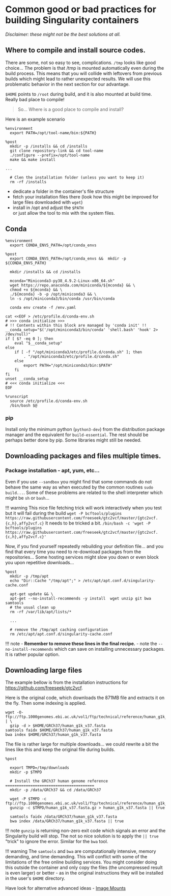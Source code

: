 # Common good or bad practices for building Singularity containers

_Disclaimer: these might not be the best solutions at all._

## Where to compile and install source codes.

There are some, not so easy to see, complications. `/tmp` looks like good choice... The problem is that /tmp is mounted automatically even during the build process. This means that you will collide with leftovers from previous builds which might lead to rather unexpected results. We will use this problematic behavior in the next section for our advantage.

`$HOME` points to `/root` during build, and it is also mounted at build time. Really bad place to compile!

> So... Where is a good place to compile and install?

Here is an example scenario

``` singularity hl_lines="2 5 7" linenums="1"
%environment
  export PATH=/opt/tool-name/bin:${PATH}

%post
  mkdir -p /installs && cd /installs
  git clone repository-link && cd tool-name
  ./configure --prefix=/opt/tool-name
  make && make install

...

  # Clen the installation folder (unless you want to keep it)
  rm -rf /installs
```

- dedicate a folder in the container's file structure
- fetch your installation files there (look how this might be improved for large files downloaded with `wget`)
- install in /opt and adjust the `$PATH`  
  or just allow the tool to mix with the system files.

## Conda

``` singularity
%environment
  export CONDA_ENVS_PATH=/opt/conda_envs

%post
  export CONDA_ENVS_PATH=/opt/conda_envs &&  mkdir -p ${CONDA_ENVS_PATH}

  mkdir /installs && cd /installs

  mconda="Miniconda3-py38_4.9.2-Linux-x86_64.sh"
  wget https://repo.anaconda.com/miniconda/${mconda} && \
  chmod +x ${mconda} && \
  ./${mconda} -b -p /opt/miniconda3 && \
  ln -s /opt/miniconda3/bin/conda /usr/bin/conda

  conda env create -f /env.yaml

cat <<EOF > /etc/profile.d/conda-env.sh
# >>> conda initialize >>>
# !! Contents within this block are managed by 'conda init' !!
__conda_setup="$('/opt/miniconda3/bin/conda' 'shell.bash' 'hook' 2> /dev/null)"
if [ $? -eq 0 ]; then
    eval "$__conda_setup"
else
    if [ -f "/opt/miniconda3/etc/profile.d/conda.sh" ]; then
        . "/opt/miniconda3/etc/profile.d/conda.sh"
    else
        export PATH="/opt/miniconda3/bin:$PATH"
    fi
fi
unset __conda_setup
# <<< conda initialize <<<
EOF

%runscript
  source /etc/profile.d/conda-env.sh
  /bin/bash $@
```

### pip

Install only the minimum python (`python3-dev`) from the distribution package manager and the equivalent for `build-essential`. The rest should be perhaps better done by pip. Some libraries might still be needed.

## Downloading packages and files multiple times.

### Package installation - apt, yum, etc...

Even if you use `--sandbox` you might find that some commands do not behave the same way as when executed by the common routines `sudo build...`. Some of these problems are related to the shell interpreter which might be `sh` or `bash`...

!!! warning
    This nice file fetching trick will work interactively when you test but it will fail during the build
    ```
    wget -P bcftools/plugins https://raw.githubusercontent.com/freeseek/gtc2vcf/master/{gtc2vcf.{c,h},affy2vcf.c}
    ```
    It needs to be tricked a bit.
    ```
    /bin/bash -c 'wget -P bcftools/plugins https://raw.githubusercontent.com/freeseek/gtc2vcf/master/{gtc2vcf.{c,h},affy2vcf.c}'
    ```

Now, if you find yourself repeatedly rebuilding your definition file... and you find that every time you need to re-download packages from the repositories... Some hosting services might slow you down or even block you upon repetitive downloads...



``` singularity hl_lines="2-3 12-13" linenums="1"
%post
  mkdir -p /tmp/apt
  echo "Dir::Cache "/tmp/apt";" > /etc/apt/apt.conf.d/singularity-cache.conf

  apt-get update && \
  apt-get --no-install-recommends -y install  wget unzip git bwa samtools
  # the usual clean up
  rm -rf /var/lib/apt/lists/*

  ...

  # remove the /tmp/apt caching configuration
  rm /etc/apt/apt.conf.d/singularity-cache.conf
```

!!! note
    - **Remember to remove these lines in the final recipe.**
    - note the `--no-install-recommends` which can save on installing unnecessary packages. It is rather popular option.



## Downloading large files

The example bellow is from the installation instructions for https://github.com/freeseek/gtc2vcf.

Here is the original code, which downloads the 871MB file and extracts it on the fly. Then some indexing is applied.
```
wget -O- ftp://ftp.1000genomes.ebi.ac.uk/vol1/ftp/technical/reference/human_g1k_v37.fasta.gz | \
  gzip -d > $HOME/GRCh37/human_g1k_v37.fasta
samtools faidx $HOME/GRCh37/human_g1k_v37.fasta
bwa index $HOME/GRCh37/human_g1k_v37.fasta
```

The file is rather large for multiple downloads... we could rewrite a bit the lines like this and keep the original file during builds.

``` singularity
%post

  export TMPD=/tmp/downloads
  mkdir -p $TMPD

  # Install the GRCh37 human genome reference =======================================
  mkdir -p /data/GRCh37 && cd /data/GRCh37

  wget -P $TMPD -c  ftp://ftp.1000genomes.ebi.ac.uk/vol1/ftp/technical/reference/human_g1k_v37.fasta.gz
  gunzip -c $TMPD/human_g1k_v37.fasta.gz > human_g1k_v37.fasta || true

  samtools faidx /data/GRCh37/human_g1k_v37.fasta
  bwa index /data/GRCh37/human_g1k_v37.fasta || true
```
!!! note
    `gunzip` is returning non-zero exit code which signals an error and the Singularity build will stop. The not so nice solution is to apply the `|| true` "trick" to ignore the error. Similar for the `bwa` tool.

!!! warning
    The `samtools` and `bwa` are computationally intensive, memory demanding, and time demanding. This will conflict with some of the limitations of the free online building services. You might consider doing this outside the container and only copy the files (the uncompressed result is even larger) or better - as in the original instructions they will be installed in the user's `$HOME` directory.

Have look for alternative advanced ideas - [Image Mounts](https://sylabs.io/guides/3.7/user-guide/bind_paths_and_mounts.html#image-mounts)